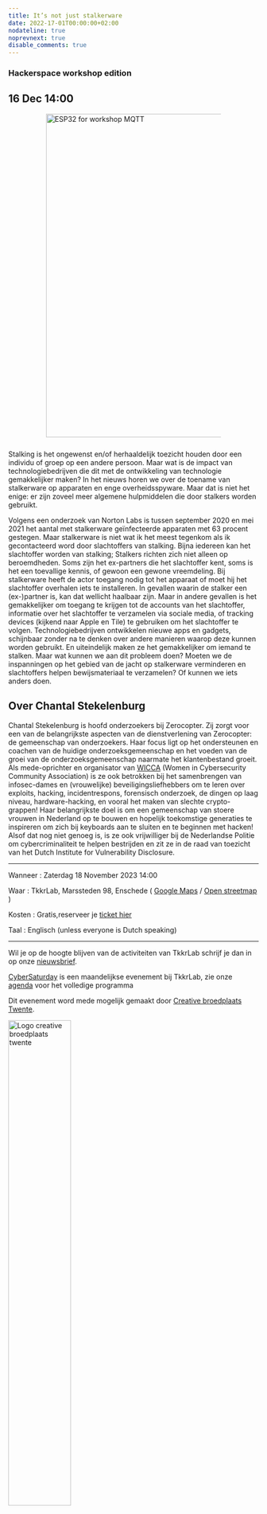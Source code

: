 ```yaml
---
title: It’s not just stalkerware
date: 2022-17-01T00:00:00+02:00
nodateline: true
noprevnext: true
disable_comments: true
---
```

### Hackerspace workshop edition

## 16 Dec 14:00 ##


<div style="margin: 0 15% 5%;">
<img src="/images/chantal_stekelenburg.jpg" width="650px"  alt="ESP32 for workshop MQTT">
</div>

Stalking is het ongewenst en/of herhaaldelijk toezicht houden door een individu of groep op een andere persoon. Maar wat is de impact van technologiebedrijven die dit met de ontwikkeling van technologie gemakkelijker maken? In het nieuws horen we over de toename van stalkerware op apparaten en enge overheidsspyware. Maar dat is niet het enige: er zijn zoveel meer algemene hulpmiddelen die door stalkers worden gebruikt.

Volgens een onderzoek van Norton Labs is tussen september 2020 en mei 2021 het aantal met stalkerware geïnfecteerde apparaten met 63 procent gestegen. Maar stalkerware is niet wat ik het meest tegenkom als ik gecontacteerd word door slachtoffers van stalking. Bijna iedereen kan het slachtoffer worden van stalking; Stalkers richten zich niet alleen op beroemdheden. Soms zijn het ex-partners die het slachtoffer kent, soms is het een toevallige kennis, of gewoon een gewone vreemdeling. Bij stalkerware heeft de actor toegang nodig tot het apparaat of moet hij het slachtoffer overhalen iets te installeren. In gevallen waarin de stalker een (ex-)partner is, kan dat wellicht haalbaar zijn. Maar in andere gevallen is het gemakkelijker om toegang te krijgen tot de accounts van het slachtoffer, informatie over het slachtoffer te verzamelen via sociale media, of tracking devices (kijkend naar Apple en Tile) te gebruiken om het slachtoffer te volgen. Technologiebedrijven ontwikkelen nieuwe apps en gadgets, schijnbaar zonder na te denken over andere manieren waarop deze kunnen worden gebruikt. En uiteindelijk maken ze het gemakkelijker om iemand te stalken. Maar wat kunnen we aan dit probleem doen? Moeten we de inspanningen op het gebied van de jacht op stalkerware verminderen en slachtoffers helpen bewijsmateriaal te verzamelen? Of kunnen we iets anders doen.


## Over Chantal Stekelenburg 

Chantal Stekelenburg is hoofd onderzoekers bij Zerocopter. Zij zorgt voor een van de belangrijkste aspecten van de dienstverlening van Zerocopter: de gemeenschap van onderzoekers. Haar focus ligt op het ondersteunen en coachen van de huidige onderzoeksgemeenschap en het voeden van de groei van de onderzoeksgemeenschap naarmate het klantenbestand groeit. Als mede-oprichter en organisator van [WICCA](https://wiccon.nl/) (Women in Cybersecurity Community Association) is ze ook betrokken bij het samenbrengen van infosec-dames en (vrouwelijke) beveiligingsliefhebbers om te leren over exploits, hacking, incidentrespons, forensisch onderzoek, de dingen op laag niveau, hardware-hacking, en vooral het maken van slechte crypto-grappen! Haar belangrijkste doel is om een gemeenschap van stoere vrouwen in Nederland op te bouwen en hopelijk toekomstige generaties te inspireren om zich bij keyboards aan te sluiten en te beginnen met hacken! Alsof dat nog niet genoeg is, is ze ook vrijwilliger bij de Nederlandse Politie om cybercriminaliteit te helpen bestrijden en zit ze in de raad van toezicht van het Dutch Institute for Vulnerability Disclosure.

<hr>

Wanneer : Zaterdag 18 November 2023 14:00

Waar : TkkrLab, Marssteden 98, Enschede ( [Google Maps](https://www.google.com/maps/place/TkkrLab/@52.2162911,6.8203277,19z/data=!4m8!1m2!3m1!2sTkkrLab!3m4!1s0x47b8146d5a073413:0x19afd02a9c840a4!8m2!3d52.216342!4d6.8205508) / [Open streetmap](https://www.openstreetmap.org/search?query=marssteden%2098%2Censchede#map=19/52.21634/6.82055) )


Kosten : Gratis,reserveer je [ticket hier](https://tickets.tkkrlab.space/TkkrLab/ll7vu/)

Taal : Englisch (unless everyone is Dutch speaking)

<hr>

Wil je op de hoogte blijven van de activiteiten van TkkrLab schrijf je dan in op onze [nieuwsbrief](http://eepurl.com/gLxrLD).

[CyberSaturday](/cybersaturdays/cybersaturday/) is een maandelijkse evenement bij TkkrLab, zie onze [agenda](/agenda/) voor het volledige programma

Dit evenement word mede mogelijk gemaakt door [Creative broedplaats Twente](http://www.creatievebroedplaatsentwente.nl/).

<img width=50% src="/images/Logo-Creatieve-Broedplaatsen-Twente.jpg"  alt="Logo creative broedplaats twente">
